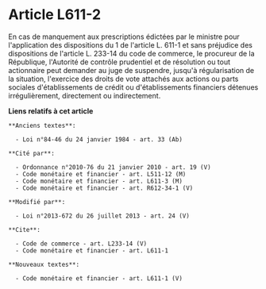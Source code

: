 # Article L611-2

En cas de manquement aux prescriptions édictées par le ministre pour l'application des dispositions du 1 de l'article L.
611-1 et sans préjudice des dispositions de l'article L. 233-14 du code de commerce, le procureur de la République,
l'Autorité de contrôle prudentiel et de résolution ou tout actionnaire peut demander au juge de suspendre, jusqu'à
régularisation de la situation, l'exercice des droits de vote attachés aux actions ou parts sociales d'établissements de
crédit ou d'établissements financiers détenues irrégulièrement, directement ou indirectement.

**Liens relatifs à cet article**

	**Anciens textes**:

	  - Loi n°84-46 du 24 janvier 1984 - art. 33 (Ab)

	**Cité par**:

	  - Ordonnance n°2010-76 du 21 janvier 2010 - art. 19 (V)
	  - Code monétaire et financier - art. L511-12 (M)
	  - Code monétaire et financier - art. L611-3 (M)
	  - Code monétaire et financier - art. R612-34-1 (V)

	**Modifié par**:

	  - Loi n°2013-672 du 26 juillet 2013 - art. 24 (V)

	**Cite**:

	  - Code de commerce - art. L233-14 (V)
	  - Code monétaire et financier - art. L611-1

	**Nouveaux textes**:

	  - Code monétaire et financier - art. L611-1 (V)
